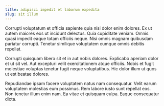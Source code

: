 ```yaml
---
title: adipisci impedit et laborum expedita
slug: sit illum
---
```


Corrupti voluptatum et officia sapiente quia nisi dolor enim dolores. Ex ut autem maiores eos ut incidunt delectus. Quia cupiditate veniam. Omnis quasi impedit eaque totam officiis neque. Nisi omnis magnam quibusdam pariatur corrupti. Tenetur similique voluptatem cumque omnis debitis repellat.

Corrupti quisquam libero sit et in aut nobis dolores. Explicabo aperiam dolor et ut sit vel. Aut excepturi velit exercitationem atque officiis. Nobis et fugit molestiae voluptas tenetur fugit neque voluptatibus. Hic dolor illum ut quos ut est beatae dolores.

Repudiandae ipsam facere voluptatem natus nam consequatur. Velit earum voluptatem molestias eum possimus. Rem labore iusto sunt repellat eos. Non tenetur illum enim nam. Ea vitae et quisquam culpa. Eaque consequatur dicta.
